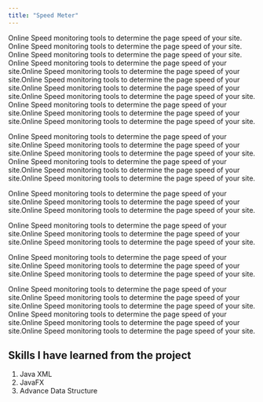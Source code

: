 ```yaml
---
title: "Speed Meter"
---
```


Online Speed monitoring tools to determine the page speed of your site. Online Speed monitoring tools to determine the page speed of your site. Online Speed monitoring tools to determine the page speed of your site. Online Speed monitoring tools to determine the page speed of your site.Online Speed monitoring tools to determine the page speed of your site.Online Speed monitoring tools to determine the page speed of your site.Online Speed monitoring tools to determine the page speed of your site.Online Speed monitoring tools to determine the page speed of your site. Online Speed monitoring tools to determine the page speed of your site.Online Speed monitoring tools to determine the page speed of your site.Online Speed monitoring tools to determine the page speed of your site.

Online Speed monitoring tools to determine the page speed of your site.Online Speed monitoring tools to determine the page speed of your site.Online Speed monitoring tools to determine the page speed of your site.
Online Speed monitoring tools to determine the page speed of your site.Online Speed monitoring tools to determine the page speed of your site.Online Speed monitoring tools to determine the page speed of your site.

Online Speed monitoring tools to determine the page speed of your site.Online Speed monitoring tools to determine the page speed of your site.Online Speed monitoring tools to determine the page speed of your site.

Online Speed monitoring tools to determine the page speed of your site.Online Speed monitoring tools to determine the page speed of your site.Online Speed monitoring tools to determine the page speed of your site.

Online Speed monitoring tools to determine the page speed of your site.Online Speed monitoring tools to determine the page speed of your site.Online Speed monitoring tools to determine the page speed of your site.

Online Speed monitoring tools to determine the page speed of your site.Online Speed monitoring tools to determine the page speed of your site.Online Speed monitoring tools to determine the page speed of your site.
Online Speed monitoring tools to determine the page speed of your site.Online Speed monitoring tools to determine the page speed of your site.Online Speed monitoring tools to determine the page speed of your site.

## Skills I have learned from the project

1. Java XML
2. JavaFX
3. Advance Data Structure
